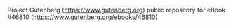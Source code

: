 Project Gutenberg (https://www.gutenberg.org) public repository for eBook #46810 (https://www.gutenberg.org/ebooks/46810)
